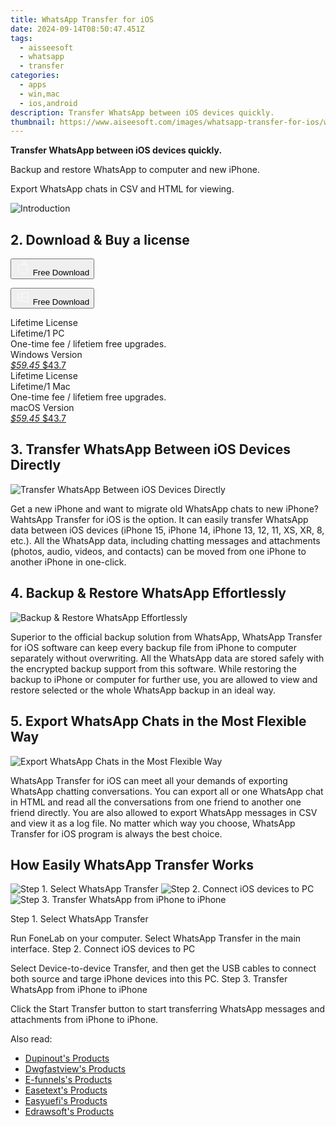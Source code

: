 ```yaml
---
title: WhatsApp Transfer for iOS
date: 2024-09-14T08:50:47.451Z
tags: 
  - aisseesoft
  - whatsapp
  - transfer
categories: 
  - apps
  - win,mac
  - ios,android
description: Transfer WhatsApp between iOS devices quickly.
thumbnail: https://www.aiseesoft.com/images/whatsapp-transfer-for-ios/whatsapp-transfer.png
---
```


**Transfer WhatsApp between iOS devices quickly.**

Backup and restore WhatsApp to computer and new iPhone.

Export WhatsApp chats in CSV and HTML for viewing.

![Introduction](https://www.aiseesoft.com/images/whatsapp-transfer-for-ios/whatsapp-transfer.png)

## 2. Download & Buy a license

<div class="mx-auto flex items-center justify-center space-x-4">
  <button 
  onclick="javascript:window.open('https://secure.2checkout.com/order/checkout.php?PRODS=32813635&QTY=1&COUPON=AISEOHC&DESIGN_TYPE=2&SHORT_FORM=1&AFFILIATE=108875&CART=1', '_blank');
    window.open('https://download.aiseesoft.com/mac/mac-fonelab-9.dmg', '_blank');void(0);"
  class="flex flex-row font-bold rounded-lg text-lg w-48 h-16 bg-[#FF8014] text-[#ffffff] items-center justify-center p-2">
    <svg width="24px" height="24px" viewBox="0 0 24 24" xmlns="http://www.w3.org/2000/svg" color="#ffffff" fill="none" stroke="currentColor" stroke-width="3" stroke-linecap="round" stroke-linejoin="round"><path d="M16 2C16.3632 4.17921 14.0879 5.83084 12.8158 6.57142C12.4406 6.78988 12.0172 6.5117 12.0819 6.08234C12.2993 4.63878 13.0941 2.00008 16 2Z" stroke="#f8f7f7" stroke-width="1.5"></path><path d="M9 6.5C9.89676 6.5 10.6905 6.69941 11.2945 6.92013C12.0563 7.19855 12.9437 7.19854 13.7055 6.92012C14.3094 6.6994 15.1032 6.5 15.9999 6.5C17.0852 6.5 18.4649 7.08889 19.4999 8.26666C16 11 17 15.5 20.269 16.6916C19.2253 19.5592 17.2413 21.5 15.4999 21.5C13.9999 21.5 14 20.8 12.5 20.8C11 20.8 11 21.5 9.5 21.5C7 21.5 4 17.5 4 12.5C4 8.5 7 6.5 9 6.5Z" stroke="#f8f7f7" stroke-width="1.5"></path></svg>    
    <span class="font-medium mx-auto">Free Download</span>  
  </button>  
  
  <button 
  onclick="javascript:window.open('https://secure.2checkout.com/order/checkout.php?PRODS=32434539&QTY=1&COUPON=AISEOHC&DESIGN_TYPE=2&SHORT_FORM=1&AFFILIATE=108875&CART=1', '_blank');
    window.open('https://download.aiseesoft.com/fonelab-9.exe', '_blank');void(0);"
  class="flex flex-row font-bold rounded-lg text-lg w-48 h-16 bg-[#FF8014] text-[#ffffff] items-center justify-center p-2">
    <svg width="24px" height="24px" viewBox="0 0 24 24" xmlns="http://www.w3.org/2000/svg" color="#ffffff" fill="none" stroke="currentColor" stroke-width="3" stroke-linecap="round" stroke-linejoin="round"><path d="M4 16.9865V7.01353C4 6.71792 4.21531 6.46636 4.50737 6.42072L19.3074 4.10822C19.6713 4.05137 20 4.33273 20 4.70103V19.299C20 19.6673 19.6713 19.9486 19.3074 19.8918L4.50737 17.5793C4.21531 17.5336 4 17.2821 4 16.9865Z" stroke="#f8f7f7" stroke-width="1.5"></path><path d="M4 12H20" stroke="#f8f7f7" stroke-width="1.5"></path><path d="M10.5 5.5V18.5" stroke="#f8f7f7" stroke-width="1.5"></path></svg>
    <span class="font-medium mx-auto">Free Download</span>  
  </button>
</div>

<div class="mx-auto flex items-center justify-center">
  <div class="m-8 grid grid-cols-1 gap-6 xl:grid-cols-2">
    <div class="flex w-full flex-col rounded-2xl bg-[#ffffff] text-[#374151] shadow-xl xl:w-96">
      <div class="flex h-full flex-col p-8">
        <div class="pb-6 text-3xl font-bold">Lifetime License</div>
        <div class="pb-12 text-lg">
          Lifetime/1 PC
          <div class="text-xs">One-time fee / lifetiem free upgrades.</div>
          <div class="text-xs">Windows Version</div>
        </div>
        <div class="flex flex-col gap-3 text-base"></div>
        <div class="flex flex-grow"></div>
        <div class="flex pt-10">
          <a href="https://secure.2checkout.com/order/checkout.php?PRODS=32434539&QTY=1&COUPON=AISEOHC&DESIGN_TYPE=2&SHORT_FORM=1&AFFILIATE=108875&CART=1" class="w-full transform cursor-pointer rounded-lg bg-[#7e22ce] p-3 text-center text-xl font-bold !text-[#ffffff] !no-underline transition-transform hover:bg-purple-800 active:scale-95"> 
           <em class="text-base line-through !text-[#c5c5c5]">$59.45</em>
            $43.7
          </a>
        </div>
      </div>
    </div>
    <div class="flex w-full flex-col rounded-2xl bg-[#ffffff] text-[#374151] shadow-xl xl:w-96">
      <div class="flex h-full flex-col p-8">
        <div class="pb-6 text-3xl font-bold">Lifetime License</div>
        <div class="pb-12 text-lg">
          Lifetime/1 Mac
          <div class="text-xs">One-time fee / lifetiem free upgrades.</div>
          <div class="text-xs">macOS Version</div>
        </div>
        <div class="flex flex-col gap-3 text-base"></div>
        <div class="flex flex-grow"></div>
        <div class="flex pt-10">
          <a href="https://secure.2checkout.com/order/checkout.php?PRODS=32813635&QTY=1&COUPON=AISEOHC&DESIGN_TYPE=2&SHORT_FORM=1&AFFILIATE=108875&CART=1" class="w-full transform cursor-pointer rounded-lg bg-[#7e22ce] p-3 text-center text-xl font-bold !text-[#ffffff] !no-underline transition-transform hover:bg-purple-800 active:scale-95">
           <em class="text-base line-through !text-[#c5c5c5]">$59.45</em>
            $43.7
          </a>
        </div>
      </div>
    </div>   
  </div>
</div>

## 3. Transfer WhatsApp Between iOS Devices Directly

![Transfer WhatsApp Between iOS Devices Directly](https://www.aiseesoft.com/images/whatsapp-transfer-for-ios/transfer-whatsapp-between-ios.png)

Get a new iPhone and want to migrate old WhatsApp chats to new iPhone? WahtsApp Transfer for iOS is the option. It can easily transfer WhatsApp data between iOS devices (iPhone 15, iPhone 14, iPhone 13, 12, 11, XS, XR, 8, etc.). All the WhatsApp data, including chatting messages and attachments (photos, audio, videos, and contacts) can be moved from one iPhone to another iPhone in one-click.

## 4. Backup & Restore WhatsApp Effortlessly

![Backup & Restore WhatsApp Effortlessly](https://www.aiseesoft.com/images/whatsapp-transfer-for-ios/restore-whatsapp-to-phone-pc.png)

Superior to the official backup solution from WhatsApp, WhatsApp Transfer for iOS software can keep every backup file from iPhone to computer separately without overwriting. All the WhatsApp data are stored safely with the encrypted backup support from this software. While restoring the backup to iPhone or computer for further use, you are allowed to view and restore selected or the whole WhatsApp backup in an ideal way.

## 5. Export WhatsApp Chats in the Most Flexible Way

![Export WhatsApp Chats in the Most Flexible Way](https://www.aiseesoft.com/images/whatsapp-transfer-for-ios/export-whatsapp.png)

WhatsApp Transfer for iOS can meet all your demands of exporting WhatsApp chatting conversations. You can export all or one WhatsApp chat in HTML and read all the conversations from one friend to another one friend directly. You are also allowed to export WhatsApp messages in CSV and view it as a log file. No matter which way you choose, WhatsApp Transfer for iOS program is always the best choice.

## How Easily WhatsApp Transfer Works

![Step 1. Select WhatsApp Transfer](https://www.aiseesoft.com/images/whatsapp-transfer-for-ios/select-device-to-device-transfer.jpg)
![Step 2. Connect iOS devices to PC](https://www.aiseesoft.com/images/whatsapp-transfer-for-ios/select-device-to-device-transfer.jpg)
![Step 3. Transfer WhatsApp from iPhone to iPhone](https://www.aiseesoft.com/images/whatsapp-transfer-for-ios/transfer-whatsapp-between-iphones.jpg)

Step 1. Select WhatsApp Transfer

Run FoneLab on your computer. Select WhatsApp Transfer in the main interface.
Step 2. Connect iOS devices to PC

Select Device-to-device Transfer, and then get the USB cables to connect both source and targe iPhone devices into this PC.
Step 3. Transfer WhatsApp from iPhone to iPhone

Click the Start Transfer button to start transferring WhatsApp messages and attachments from iPhone to iPhone.

<ins class="adsbygoogle"
      style="display:block"
      data-ad-client="ca-pub-7571918770474297"
      data-ad-slot="8358498916"
      data-ad-format="auto"
      data-full-width-responsive="true"></ins>

<span class="atpl-alsoreadstyle">Also read:</span>
<div><ul>
<li><a href="https://tools.techidaily.com/dupinout/products/"><u>Dupinout's Products</u></a></li>
<li><a href="https://tools.techidaily.com/dwgfastview/products/"><u>Dwgfastview's Products</u></a></li>
<li><a href="https://tools.techidaily.com/e-funnels/products/"><u>E-funnels's Products</u></a></li>
<li><a href="https://tools.techidaily.com/easetext/products/"><u>Easetext's Products</u></a></li>
<li><a href="https://tools.techidaily.com/easyuefi/products/"><u>Easyuefi's Products</u></a></li>
<li><a href="https://tools.techidaily.com/edrawsoft/products/"><u>Edrawsoft's Products</u></a></li>
</ul></div>

